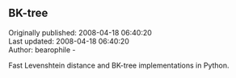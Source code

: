 ## BK-tree  
Originally published: 2008-04-18 06:40:20  
Last updated: 2008-04-18 06:40:20  
Author: bearophile -  
  
Fast Levenshtein distance and BK-tree implementations in Python.